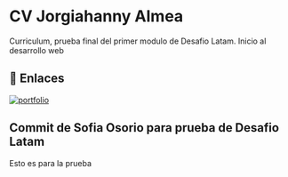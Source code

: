 
# CV Jorgiahanny Almea 
Curriculum, prueba final del primer modulo de Desafio Latam. Inicio al desarrollo web 

## 🔗 Enlaces
[![portfolio](https://img.shields.io/badge/my_portfolio-000?style=for-the-badge&logo=ko-fi&logoColor=white)](https://jorgiahannydev.github.io/)


## Commit de Sofia Osorio para prueba de Desafio Latam
Esto es para la prueba